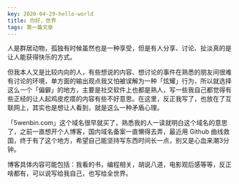 ```yaml
---
key: 2020-04-29-hello-world
title: 你好，世界
tags: 第一篇文章
---
```


人是群居动物，孤独有时候虽然也是一种享受，但是有人分享、讨论、扯淡真的是让人能获得快乐的方式。

但我本人又是比较内向的人，有些想说的内容、想讨论的事件在熟悉的朋友间很难有讨论的环境，单方面的输出观点我又怕被误解为一种「炫耀」行为，所以就选择这么一个「偏僻」的地方，主要是社交软件上也都是熟人，写一些我自己都觉得有些正经的让人起鸡皮疙瘩的内容有些不好意思。在这里，反正我写了，也放在了互联网上，其实也是想让人看到，就是这么一种矛盾心理。

「5wenbin.com」这个域名很早就买了，熟悉我的人一读就明白这个域名的意思了，之前一直想开个人博客，国内域名备案一直懒得去弄，最近用 Github 曲线救国，终于有了这个地方，希望自己能坚持写东西时间长一点，别又是心血来潮3分钟。

博客具体内容可能包括：我看的书，编程相关，胡说八道，电影观后感等等，反正啥都有，可以说写给我自己，也写给全世界。
